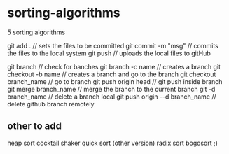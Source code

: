 # sorting-algorithms

5 sorting algorithms

git add .
// sets the files to be committed
git commit -m "msg"
// commits the files to the local system
git push
// uploads the local files to gitHub

git branch
// check for banches
git branch -c name
// creates a branch
git checkout -b name
// creates a branch and go to the branch
git checkout branch_name
// go to branch
git push origin head
// git push inside branch
git merge branch_name
// merge the branch to the current branch
git -d branch_name
// delete a branch local
git push origin --d branch_name
// delete github branch remotely

## other to add

heap sort
cocktail shaker
quick sort (other version)
radix sort
bogosort ;)
